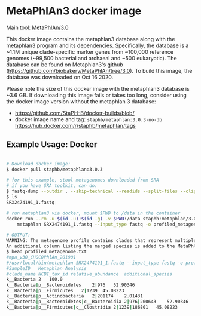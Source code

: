 # MetaPhlAn3 docker image  

Main tool: [MetaPhlAn/3.0](https://github.com/biobakery/MetaPhlAn/tree/3.0)  

This docker image contains the metaphlan3 database along with the metaphlan3 program and its dependencies. Specifically, the database is a ~1.1M unique clade-specific marker genes from ~100,000 reference genomes (~99,500 bacterial and archaeal and ~500 eukaryotic). The database can be found on Metaphlan3's github (https://github.com/biobakery/MetaPhlAn/tree/3.0). To build this image, the database was downloaded on Oct 16 2020.  

Please note the size of this docker image with the metaphlan3 database is ~3.6 GB. If downloading this image fails or takes too long, consider using the docker image version without the metaphlan 3 database:  
  * https://github.com/StaPH-B/docker-builds/blob/  
  * docker image name and tag: `staphb/metaphlan:3.0.3-no-db` https://hub.docker.com/r/staphb/metaphlan/tags  

## Example Usage: Docker  

```bash
 
# Download docker image:  
$ docker pull staphb/metaphlan:3.0.3  

# for this example, stool metagenomes downloaded from SRA  
# if you have SRA toolkit, can do:
$ fastq-dump --outdir . --skip-technical --readids --split-files --clip SRX2474191  
$ ls  
SRX2474191_1.fastq  

# run metaphlan3 via docker, mount $PWD to /data in the container  
docker run --rm -u $(id -u):$(id -g) -v $PWD:/data staphb:metaphlan/3.0.3 \   
	metaphlan SRX2474191_1.fastq --input_type fastq -o profiled_metagenome.txt  

# OUTPUT:  
WARNING: The metagenome profile contains clades that represent multiple species merged into a single representant.
An additional column listing the merged species is added to the MetaPhlAn output.  
$ head profiled_metagenome.txt  
#mpa_v30_CHOCOPhlAn_201901  
#/usr/local/bin/metaphlan SRX2474191_1.fastq --input_type fastq -o profiled_metagenome.txt  
#SampleID	Metaphlan_Analysis  
#clade_name	NCBI_tax_id	relative_abundance	additional_species  
k__Bacteria	2	100.0	
k__Bacteria|p__Bacteroidetes	2|976	52.90346	
k__Bacteria|p__Firmicutes	2|1239	45.08223	
k__Bacteria|p__Actinobacteria	2|201174	2.01431	 
k__Bacteria|p__Bacteroidetes|c__Bacteroidia	2|976|200643	52.90346  	
k__Bacteria|p__Firmicutes|c__Clostridia	2|1239|186801	45.08223  

```
